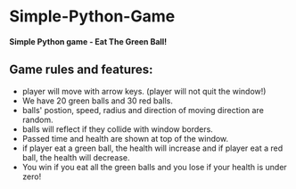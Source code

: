 # Simple-Python-Game

#### Simple Python game - Eat The Green Ball!

## Game rules and features:
 * player will move with arrow keys. (player will not quit the window!)
 * We have 20 green balls and 30 red balls.
 * balls' postion, speed, radius and direction of moving direction are random.
 * balls will reflect if they collide with window borders.
 * Passed time and health are shown at top of the window.
 * if player eat a green ball, the health will increase and if player eat a red ball, the health will decrease.
 * You win if you eat all the green balls and you lose if your health is under zero!
